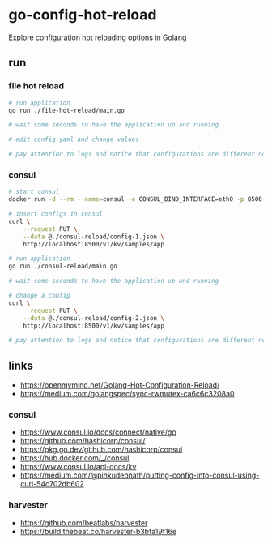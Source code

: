 
# go-config-hot-reload

Explore configuration hot reloading options in Golang

## run

### file hot reload

```bash
# run application
go run ./file-hot-reload/main.go

# wait some seconds to have the application up and running

# edit config.yaml and change values

# pay attention to logs and notice that configurations are different now! 
```

### consul

```bash
# start consul
docker run -d --rm --name=consul -e CONSUL_BIND_INTERFACE=eth0 -p 8500:8500 consul

# insert configs in consul
curl \
    --request PUT \
    --data @./consul-reload/config-1.json \
    http://localhost:8500/v1/kv/samples/app

# run application
go run ./consul-reload/main.go

# wait some seconds to have the application up and running

# change a config
curl \
    --request PUT \
    --data @./consul-reload/config-2.json \
    http://localhost:8500/v1/kv/samples/app

# pay attention to logs and notice that configurations are different now!
```

## links

- https://openmymind.net/Golang-Hot-Configuration-Reload/
- https://medium.com/golangspec/sync-rwmutex-ca6c6c3208a0

### consul

- https://www.consul.io/docs/connect/native/go
- https://github.com/hashicorp/consul/
- https://pkg.go.dev/github.com/hashicorp/consul
- https://hub.docker.com/_/consul
- https://www.consul.io/api-docs/kv
- https://medium.com/@pinkudebnath/putting-config-into-consul-using-curl-54c702db602

### harvester

- https://github.com/beatlabs/harvester
- https://build.thebeat.co/harvester-b3bfa19f16e
